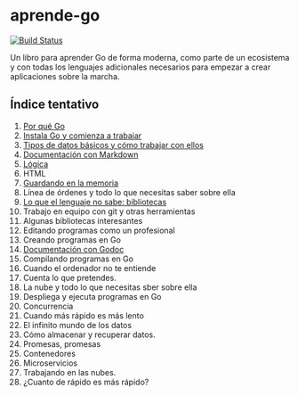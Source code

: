 # aprende-go

[![Build Status](https://travis-ci.org/JJ/aprende-go.svg?branch=master)](https://travis-ci.org/JJ/aprende-go)

Un libro para aprender Go de forma moderna, como parte de un
ecosistema y con todas los lenguajes adicionales necesarios para
empezar a crear aplicaciones sobre la marcha.

## Índice tentativo

1. [Por qué Go](txt/01.por-que-go.md)
2. [Instala Go y comienza a trabajar](txt/02.instala-go-y-comienza-a-trabajar.md)
3. [Tipos de datos básicos y cómo trabajar con ellos](txt/03.datos.md)
4. [Documentación con Markdown](txt/04.documentacion-con-markdown.md)
5. [Lógica](txt/05.logica.md)
6. HTML
7. [Guardando en la memoria](txt/07.guardando-en-la-memoria.md)
8. Línea de órdenes y todo lo que necesitas saber sobre ella
9. [Lo que el lenguaje no sabe:  bibliotecas](txt/09.lo-que-el-lenguaje-no-sabe-bibliotecas.md)
11. Trabajo en equipo con git y otras herramientas
12. Algunas bibliotecas interesantes
13. Editando programas como un profesional
14. Creando programas en Go
10. [Documentación con Godoc](txt/10.documentacion-con-godoc.md)
15. Compilando programas en Go
16. Cuando el ordenador no te entiende
17. Cuenta lo que pretendes.
18. La nube y todo lo que necesitas sber sobre ella
19. Despliega y ejecuta programas en Go
20. Concurrencia
21. Cuando más rápido es más lento
22. El infinito mundo de los datos
23. Cómo almacenar y recuperar datos.
24. Promesas, promesas
25. Contenedores
26. Microservicios
27. Trabajando en las nubes.
28. ¿Cuanto de rápido es más rápido?
